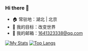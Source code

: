 ### Hi there 👋

- 🏠 常驻地：湖北 | 北京
- 🎯 我的目标：改变世界
- 📧 我的邮箱：1641323338@qq.com


[![My Stats](https://github-readme-stats.vercel.app/api?username=X-varywow&show_icons=true)](https://github.com/X-varywow)
[![Top Langs](https://github-readme-stats.vercel.app/api/top-langs/?username=X-varywow&layout=compact)](https://github.com/X-varywow)
